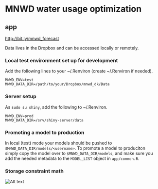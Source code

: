 # MNWD water usage optimization

## app

http://bit.ly/mnwd_forecast

Data lives in the Dropbox and can be accessed locally or remotely.

### Local test environment set up for development

Add the following lines to your ~/.Renviron (create ~/.Renviron if needed).

    MNWD_ENV=test
    MNWD_DATA_DIR=/path/to/your/Dropbox/mnwd_dk/Data

### Server setup

As `sudo su shiny`, add the following to ~/.Renviron.

    MNWD_ENV=prod
    MNWD_DATA_DIR=/srv/shiny-server/data

### Promoting a model to production

In local (test) mode your models should be pushed to `$MNWD_DATA_DIR/models/<username>`. To promote a model to produciton simply copy the model over to `$MNWD_DATA_DIR/models`, and make sure you add the needed metadata to the `MODEL_LIST` object in `app/common.R`.

### Storage constraint math

![Alt text](/../master/math_picture/contraint_math.PNG?raw=true "Chris's storage math")

